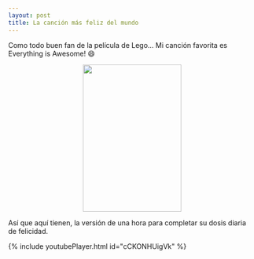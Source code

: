 ```yaml
---
layout: post
title: La canción más feliz del mundo
---
```


Como todo buen fan de la película de Lego... Mi canción favorita es Everything is Awesome! :smile:

<center><img src="https://micmicto.github.io/micmicto/images/lego.png" width="200" height="300"/></center>

Así que aquí tienen, la versión de una hora para completar su dosis diaria de felicidad.

{% include youtubePlayer.html id="cCKONHUigVk" %}
